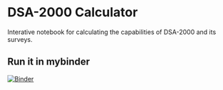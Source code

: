 # DSA-2000 Calculator
Interative notebook for calculating the capabilities of DSA-2000 and its surveys.

## Run it in mybinder
[![Binder](https://mybinder.org/badge_logo.svg)](https://mybinder.org/v2/gh/Radio-Camera-Initiative/DSA-2000_calculator/HEAD?labpath=DSA2000_calculator.ipynb)
